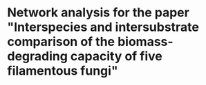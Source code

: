 # Network analysis for the paper "Interspecies and intersubstrate comparison of the biomass-degrading capacity of five filamentous fungi"
